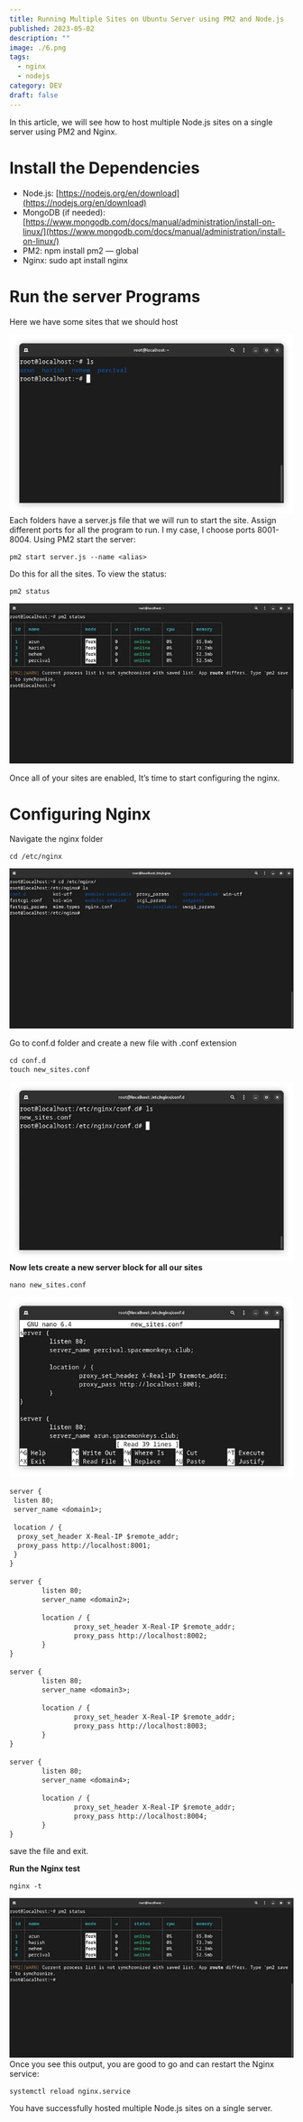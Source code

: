 ```yaml
---
title: Running Multiple Sites on Ubuntu Server using PM2 and Node.js
published: 2023-05-02
description: ""
image: ./6.png
tags:
  - nginx
  - nodejs
category: DEV
draft: false
---
```

In this article, we will see how to host multiple Node.js sites on a single server using PM2 and Nginx.

# Install the Dependencies

- Node.js: [https://nodejs.org/en/download](https://nodejs.org/en/download)
- MongoDB (if needed): [https://www.mongodb.com/docs/manual/administration/install-on-linux/](https://www.mongodb.com/docs/manual/administration/install-on-linux/)
- PM2: npm install pm2 — global
- Nginx: sudo apt install nginx

# **Run the server Programs**

Here we have some sites that we should host

![](./1.png)
Each folders have a server.js file that we will run to start the site. Assign different ports for all the program to run. I my case, I choose ports 8001- 8004. Using PM2 start the server:

```
pm2 start server.js --name <alias>
```

Do this for all the sites. To view the status:

```
pm2 status
```

![](./2.png)

Once all of your sites are enabled, It’s time to start configuring the nginx.

# Configuring Nginx

Navigate the nginx folder

```
cd /etc/nginx
```


![](./3.png)

Go to conf.d folder and create a new file with .conf extension

```
cd conf.d  
touch new_sites.conf
```

![](./4.png)
**Now lets create a new server block for all our sites**

```
nano new_sites.conf
```

![](./5.png)

```
server {  
 listen 80;  
 server_name <domain1>;  
   
 location / {  
  proxy_set_header X-Real-IP $remote_addr;  
  proxy_pass http://localhost:8001;  
 }  
}  
  
server {  
        listen 80;      
        server_name <domain2>;  
          
        location / {  
                proxy_set_header X-Real-IP $remote_addr;  
                proxy_pass http://localhost:8002;  
        }  
}  
  
server {  
        listen 80;      
        server_name <domain3>;  
          
        location / {  
                proxy_set_header X-Real-IP $remote_addr;  
                proxy_pass http://localhost:8003;  
        }  
}  
  
server {  
        listen 80;  
        server_name <domain4>;  
  
        location / {  
                proxy_set_header X-Real-IP $remote_addr;  
                proxy_pass http://localhost:8004;  
        }  
}
```

save the file and exit.

**Run the Nginx test**

```
nginx -t
```

![](./2.png)
Once you see this output, you are good to go and can restart the Nginx service:

```
systemctl reload nginx.service
```

You have successfully hosted multiple Node.js sites on a single server.
